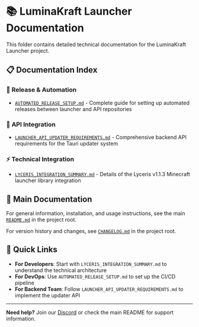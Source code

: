 # 📚 LuminaKraft Launcher Documentation

This folder contains detailed technical documentation for the LuminaKraft Launcher project.

## 📋 Documentation Index

### 🚀 **Release & Automation**
- [`AUTOMATED_RELEASE_SETUP.md`](./AUTOMATED_RELEASE_SETUP.md) - Complete guide for setting up automated releases between launcher and API repositories

### 🔄 **API Integration**
- [`LAUNCHER_API_UPDATER_REQUIREMENTS.md`](./LAUNCHER_API_UPDATER_REQUIREMENTS.md) - Comprehensive backend API requirements for the Tauri updater system

### ⚡ **Technical Integration**
- [`LYCERIS_INTEGRATION_SUMMARY.md`](./LYCERIS_INTEGRATION_SUMMARY.md) - Details of the Lyceris v1.1.3 Minecraft launcher library integration

## 🔗 **Main Documentation**

For general information, installation, and usage instructions, see the main [`README.md`](../README.md) in the project root.

For version history and changes, see [`CHANGELOG.md`](../CHANGELOG.md) in the project root.

## 🎯 **Quick Links**

- **For Developers**: Start with `LYCERIS_INTEGRATION_SUMMARY.md` to understand the technical architecture
- **For DevOps**: Use `AUTOMATED_RELEASE_SETUP.md` to set up the CI/CD pipeline
- **For Backend Team**: Follow `LAUNCHER_API_UPDATER_REQUIREMENTS.md` to implement the updater API

---

**Need help?** Join our [Discord](https://discord.gg/UJZRrcUFMj) or check the main README for support information. 